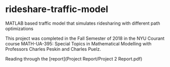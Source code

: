 # rideshare-traffic-model
MATLAB based traffic model that simulates ridesharing with different path optimizations

This project was completed in the Fall Semester of 2018 in the NYU Courant course MATH-UA-395: Special Topics in Mathematical Modelling with Professors Charles Peskin and Charles Puelz.

Reading through the [report](Project Report/Project 2 Report.pdf)
